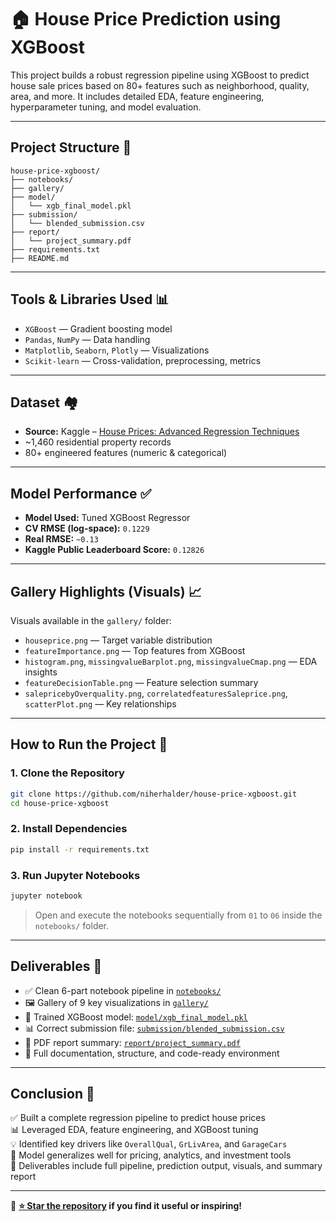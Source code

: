 # 🏠 House Price Prediction using XGBoost

This project builds a robust regression pipeline using XGBoost to predict house sale prices based on 80+ features such as neighborhood, quality, area, and more. It includes detailed EDA, feature engineering, hyperparameter tuning, and model evaluation.

---

## Project Structure 📁

```
house-price-xgboost/
├── notebooks/
├── gallery/
├── model/
│   └── xgb_final_model.pkl
├── submission/
│   └── blended_submission.csv
├── report/
│   └── project_summary.pdf
├── requirements.txt
├── README.md
```

---

## Tools & Libraries Used 📊

- `XGBoost` — Gradient boosting model
- `Pandas`, `NumPy` — Data handling
- `Matplotlib`, `Seaborn`, `Plotly` — Visualizations
- `Scikit-learn` — Cross-validation, preprocessing, metrics

---

## Dataset 🏘️

- **Source:** Kaggle – [House Prices: Advanced Regression Techniques](https://www.kaggle.com/competitions/house-prices-advanced-regression-techniques)
- ~1,460 residential property records
- 80+ engineered features (numeric & categorical)

---

## Model Performance ✅

- **Model Used:** Tuned XGBoost Regressor  
- **CV RMSE (log-space):** `0.1229`  
- **Real RMSE:** `~0.13`  
- **Kaggle Public Leaderboard Score:** `0.12826`

---

## Gallery Highlights (Visuals) 📈

Visuals available in the `gallery/` folder:
- `houseprice.png` — Target variable distribution  
- `featureImportance.png` — Top features from XGBoost  
- `histogram.png`, `missingvalueBarplot.png`, `missingvalueCmap.png` — EDA insights  
- `featureDecisionTable.png` — Feature selection summary  
- `salepricebyOverquality.png`, `correlatedfeaturesSaleprice.png`, `scatterPlot.png` — Key relationships

---

## How to Run the Project 🚀

### 1. Clone the Repository

```bash
git clone https://github.com/niherhalder/house-price-xgboost.git
cd house-price-xgboost
```

### 2. Install Dependencies

```bash
pip install -r requirements.txt
```

### 3. Run Jupyter Notebooks

```bash
jupyter notebook
```

> Open and execute the notebooks sequentially from `01` to `06` inside the `notebooks/` folder.

---

## Deliverables 📂

- ✅ Clean 6-part notebook pipeline in [`notebooks/`](notebooks/)
- 🖼️ Gallery of 9 key visualizations in [`gallery/`](gallery/)
- 🧠 Trained XGBoost model: [`model/xgb_final_model.pkl`](model/xgb_final_model.pkl)
- 📊 Correct submission file: [`submission/blended_submission.csv`](submission/blended_submission.csv)
- 📄 PDF report summary: [`report/project_summary.pdf`](report/project_summary.pdf)
- 📘 Full documentation, structure, and code-ready environment

---

## Conclusion 🎯

✅ Built a complete regression pipeline to predict house prices  
📊 Leveraged EDA, feature engineering, and XGBoost tuning  
💡 Identified key drivers like `OverallQual`, `GrLivArea`, and `GarageCars`  
🧠 Model generalizes well for pricing, analytics, and investment tools  
📂 Deliverables include full pipeline, prediction output, visuals, and summary report

---

📢 **[⭐ Star the repository](https://github.com/niherhalder/house-price-xgboost) if you find it useful or inspiring!**